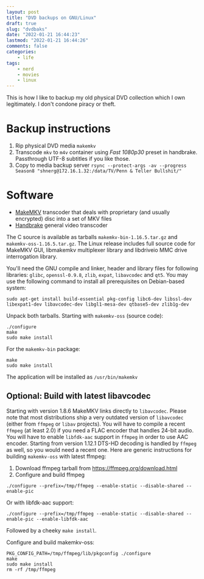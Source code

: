 ```yaml
---
layout: post
title: "DVD backups on GNU/Linux"
draft: true
slug: "dvdbaks"
date: "2022-01-21 16:44:23"
lastmod: "2022-01-21 16:44:26"
comments: false
categories:
    - life
tags:
    - nerd
    - movies
    - linux
---
```


This is how I like to backup my old physical DVD collection which I own legitimately. I don't condone piracy or theft.

# Backup instructions

1. Rip physical DVD media `makemkv`
1. Transcode `mkv` to `m4v` container using _Fast 1080p30_ preset in handbrake. Passthrough UTF-8 subtitles if you like those.
1. Copy to media backup server `rsync --protect-args -av --progress Season8 "shnerg@172.16.1.32:/data/TV/Penn & Teller Bullshit/"`

# Software

-   [MakeMKV](https://forum.makemkv.com/forum/viewtopic.php?f=3&t=224) transcoder that deals with proprietary (and usually encrypted) disc into a set of MKV files
-   [Handbrake](https://handbrake.fr/) general video transcoder

The C source is available as tarballs `makemkv-bin-1.16.5.tar.gz` and `makemkv-oss-1.16.5.tar.gz`. The Linux release includes full source code for MakeMKV GUI, libmakemkv multiplexer library and libdriveio MMC drive interrogation library.

You'll need the GNU compile and linker, header and library files for following libraries: `glibc`, `openssl-0.9.8`, `zlib`, `expat`, `libavcodec` and `qt5`. You may use the following command to install all prerequisites on Debian-based system:

```
sudo apt-get install build-essential pkg-config libc6-dev libssl-dev libexpat1-dev libavcodec-dev libgl1-mesa-dev qtbase5-dev zlib1g-dev
```

Unpack both tarballs. Starting with `makemkv-oss` (source code):

```shell
./configure
make
sudo make install
```

For the `makemkv-bin` package:

```shell
make
sudo make install
```

The application will be installed as `/usr/bin/makemkv`

## Optional: Build with latest libavcodec

Starting with version 1.8.6 MakeMKV links directly to `libavcodec`. Please note that most distributions ship a very outdated version of `libavcodec` (either from `ffmpeg` or `libav` projects). You will have to compile a recent `ffmpeg` (at least 2.0) if you need a FLAC encoder that handles 24-bit audio. You will have to enable `libfdk-aac` support in `ffmpeg` in order to use AAC encoder. Starting from version 1.12.1 DTS-HD decoding is handled by `ffmpeg` as well, so you would need a recent one. Here are generic instructions for building `makemkv-oss` with latest ffmpeg:

1. Download ffmpeg tarball from https://ffmpeg.org/download.html
1. Configure and build ffmpeg

```shell
./configure --prefix=/tmp/ffmpeg --enable-static --disable-shared --enable-pic
```

Or with libfdk-aac support:

```shell
./configure --prefix=/tmp/ffmpeg --enable-static --disable-shared --enable-pic --enable-libfdk-aac
```

Followed by a cheeky `make install`.

Configure and build makemkv-oss:

```shell
PKG_CONFIG_PATH=/tmp/ffmpeg/lib/pkgconfig ./configure
make
sudo make install
rm -rf /tmp/ffmpeg
```
